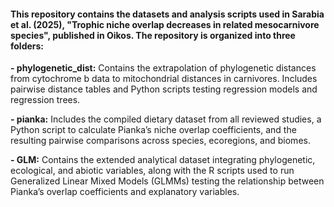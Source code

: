 #### This repository contains the datasets and analysis scripts used in Sarabia et al. (2025), "Trophic niche overlap decreases in related mesocarnivore species", published in Oikos. The repository is organized into three folders:

**- phylogenetic_dist:** Contains the extrapolation of phylogenetic distances from cytochrome b data to mitochondrial distances in carnivores. Includes pairwise distance tables and Python scripts testing regression models and regression trees.

**- pianka:** Includes the compiled dietary dataset from all reviewed studies, a Python script to calculate Pianka’s niche overlap coefficients, and the resulting pairwise comparisons across species, ecoregions, and biomes.

**- GLM:** Contains the extended analytical dataset integrating phylogenetic, ecological, and abiotic variables, along with the R scripts used to run Generalized Linear Mixed Models (GLMMs) testing the relationship between Pianka’s overlap coefficients and explanatory variables.

